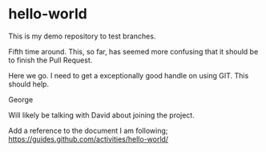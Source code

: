 # hello-world
This is my demo repository to test branches.

Fifth time around. This, so far, has seemed more confusing that it should be to finish the Pull Request.

Here we go. I need to get a exceptionally good handle on using GIT. This should help.

George

Will likely be talking with David about joining the project.

Add a reference to the document I am following; https://guides.github.com/activities/hello-world/
